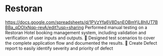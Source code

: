 # Restoran 
https://docs.google.com/spreadsheets/d/1PVzYfa6V8DsnEOBmYjL8hIUT7BBBa_qDOIxNqp-revA/edit?usp=sharing
Performed manual testing on a Restoran Hotel booking management system, including validation and verification of user inputs and outputs.  Designed test scenarios to cover the complete application flow and documented the results.  Create Defect report to easily identify severity and priority of defect
